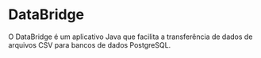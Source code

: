 # DataBridge
O DataBridge é um aplicativo Java que facilita a transferência de dados de arquivos CSV para bancos de dados PostgreSQL.
